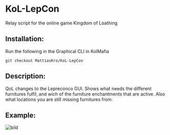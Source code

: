 # KoL-LepCon
Relay script for the online game Kingdom of Loathing

## Installation:

Run the following in the Graphical CLI in KolMafia

```git checkout MattiasKro/KoL-LepCon```

## Description:

QoL changes to the Lepreconco GUI.
Shows what needs the different furnitures fulfil, and wich of the furniture enchantments that are active.
Also what locations you are still missing furnitures from.

## Example:

![bild](https://github.com/user-attachments/assets/017adde3-8b43-490d-8417-4086f294c898)
